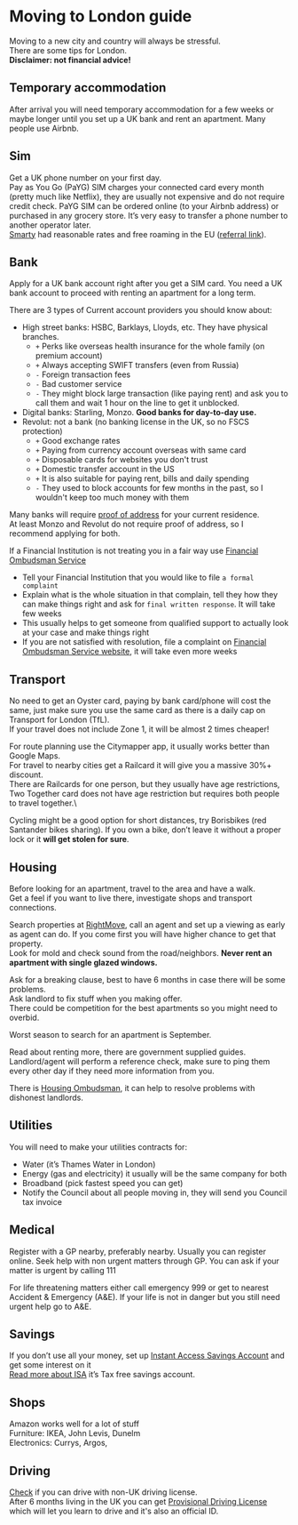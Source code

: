 # Moving to London guide

Moving to a new city and country will always be stressful.\
There are some tips for London.\
**Disclaimer: not financial advice!**

## Temporary accommodation
After arrival you will need temporary accommodation for a few weeks or maybe longer until you set up a UK bank and rent an apartment. Many people use Airbnb.

## Sim
Get a UK phone number on your first day.\
Pay as You Go (PaYG) SIM charges your connected card every month (pretty much like Netflix), they are usually not expensive and do not require credit check. PaYG SIM can be ordered online (to your Airbnb address) or purchased in any grocery store. It’s very easy to transfer a phone number to another operator later. \
[Smarty](https://smarty.co.uk/) had reasonable rates and free roaming in the EU ([referral link](https://i.smarty.co.uk/RtDRJO)). 

## Bank
Apply for a UK bank account right after you get a SIM card. 
You need a UK bank account to proceed with renting an apartment for a long term. 

There are 3 types of Current account providers you should know about: 
- High street banks: HSBC, Barklays, Lloyds, etc. They have physical branches.
  - `+` Perks like overseas health insurance for the whole family (on premium account)
  - `+` Always accepting SWIFT transfers (even from Russia) 
  - `-` Foreign transaction fees
  - `-` Bad customer service
  - `-` They might block large transaction (like paying rent) and ask you to call them and wait 1 hour on the line to get it unblocked.
- Digital banks: Starling, Monzo. **Good banks for day-to-day use.**
- Revolut: not a bank (no banking license in the UK, so no FSCS protection)
  - `+` Good exchange rates
  - `+` Paying from currency account overseas with same card
  - `+` Disposable cards for websites you don't trust
  - `+` Domestic transfer account in the US
  - `+` It is also suitable for paying rent, bills and daily spending
  - `-` They used to block accounts for few months in the past, so I wouldn't keep too much money with them

Many banks will require [proof of address](https://statrys.com/blog/what-is-a-proof-of-address) for your current residence.\
At least Monzo and Revolut do not require proof of address, so I recommend applying for both.

If a Financial Institution is not treating you in a fair way use [Financial Ombudsman Service](https://www.financial-ombudsman.org.uk/)
- Tell your Financial Institution that you would like to file `a formal complaint`
- Explain what is the whole situation in that complain, tell they how they can make things right and ask for `final written response`. It will take few weeks
- This usually helps to get someone from qualified support to actually look at your case and make things right
- If you are not satisfied with resolution, file a complaint on [Financial Ombudsman Service website](https://www.financial-ombudsman.org.uk/), it will take even more weeks

## Transport
No need to get an Oyster card, paying by bank card/phone will cost the same, just make sure you use the same card as there is a daily cap on Transport for London (TfL).\
If your travel does not include Zone 1, it will be almost 2 times cheaper!

For route planning use the Citymapper app, it usually works better than Google Maps.\
For travel to nearby cities get a Railcard it will give you a massive 30%+ discount.\
There are Railcards for one person, but they usually have age restrictions, Two Together card does not have age restriction but requires both people to travel together.\

Cycling might be a good option for short distances, try Borisbikes (red Santander bikes sharing).
If you own a bike, don’t leave it without a proper lock or it **will get stolen for sure**.

## Housing
Before looking for an apartment, travel to the area and have a walk.\
Get a feel if you want to live there, investigate shops and transport connections.

Search properties at [RightMove](rightmove.co.uk), call an agent and set up a viewing as early as agent can do. If you come first you will have higher chance to get that property.\
Look for mold and check sound from the road/neighbors. **Never rent an apartment with single glazed windows.**

Ask for a breaking clause, best to have 6 months in case there will be some problems.\
Ask landlord to fix stuff when you making offer.\
There could be competition for the best apartments so you might need to overbid.

Worst season to search for an apartment is September.

Read about renting more, there are government supplied guides.\
Landlord/agent will perform a reference check, make sure to ping them every other day if they need more information from you.

There is [Housing Ombudsman](https://www.housing-ombudsman.org.uk/), it can help to resolve problems with dishonest landlords.

## Utilities
You will need to make your utilities contracts for: 
- Water (it’s Thames Water in London)
- Energy (gas and electricity) it usually will be the same company for both
- Broadband (pick fastest speed you can get)
- Notify the Council about all people moving in, they will send you Council tax invoice

## Medical
Register with a GP nearby, preferably nearby. Usually you can register online. Seek help with non urgent matters through GP. You can ask if your matter is urgent by calling 111

For life threatening matters either call emergency 999 or get to nearest Accident & Emergency (A&E).
If your life is not in danger but you still need urgent help go to A&E.

## Savings
If you don’t use all your money, set up [Instant Access Savings Account](https://www.moneysavingexpert.com/savings/savings-accounts-best-interest/) and get some interest on it\
[Read more about ISA](https://www.gov.uk/individual-savings-accounts) it’s Tax free savings account.

## Shops
Amazon works well for a lot of stuff\
Furniture: IKEA, John Levis, Dunelm\
Electronics: Currys, Argos,

## Driving
[Check](https://www.gov.uk/driving-nongb-licence) if you can drive with non-UK driving license.\
After 6 months living in the UK you can get [Provisional Driving License](https://www.gov.uk/apply-first-provisional-driving-licence) which will let you learn to drive and it's also an official ID.

